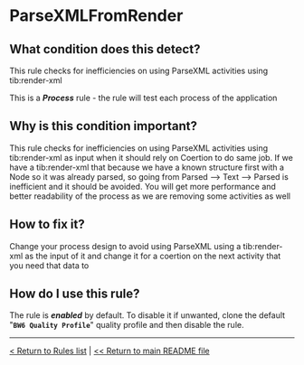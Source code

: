 # ParseXMLFromRender

## What condition does this detect?

This rule checks for inefficiencies on using ParseXML activities using tib:render-xml

This is a ***Process*** rule - the rule will test each process of the application

## Why is this condition important?

This rule checks for inefficiencies on using ParseXML activities using tib:render-xml as input when it should rely on Coertion to do same job. If we have a tib:render-xml that because we have a known structure first with a Node so it was already parsed, so going from Parsed --> Text --> Parsed is inefficient and it should be avoided. You will get more performance and better readability of the process as we are removing some activities as well

## How to fix it?

Change your process design to avoid using ParseXML using a tib:render-xml as the input of it and change it for a coertion on the next activity that you need that data to

## How do I use this rule?

The rule is **_enabled_** by default. To disable it if unwanted, clone the default "**`BW6 Quality Profile`**" quality profile and then disable the rule.

---
[< Return to Rules list](./RULES.md) |  [<< Return to main README file](../../../README.md)
